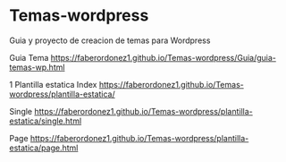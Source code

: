# Temas-wordpress
Guia y proyecto de creacion de temas para Wordpress

Guia Tema
https://faberordonez1.github.io/Temas-wordpress/Guia/guia-temas-wp.html


1 Plantilla estatica
Index https://faberordonez1.github.io/Temas-wordpress/plantilla-estatica/

Single https://faberordonez1.github.io/Temas-wordpress/plantilla-estatica/single.html

Page https://faberordonez1.github.io/Temas-wordpress/plantilla-estatica/page.html

